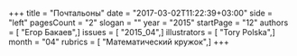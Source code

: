 +++
title = "Почтальоны"
date = "2017-03-02T11:22:39+03:00"
side = "left"
pagesCount = "2"
slogan = ""
year = "2015"
startPage = "12"
authors = [ "Егор Бакаев",]
issues = [ "2015_04",]
illustrators = [ "Tory Polska",]
month = "04"
rubrics = [ "Математический кружок",]
+++
